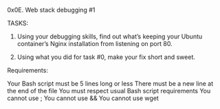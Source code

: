 0x0E. Web stack debugging #1

TASKS:

1. Using your debugging skills, find out what’s keeping your Ubuntu container’s Nginx installation from listening on port 80.

2. Using what you did for task #0, make your fix short and sweet.

Requirements:

Your Bash script must be 5 lines long or less
There must be a new line at the end of the file
You must respect usual Bash script requirements
You cannot use ;
You cannot use &&
You cannot use wget
